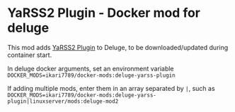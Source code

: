 # YaRSS2 Plugin - Docker mod for deluge

This mod adds [YaRSS2 Plugin](https://bitbucket.org/ikari7789/deluge-yarss-plugin) to Deluge, to be downloaded/updated during container start.

In deluge docker arguments, set an environment variable `DOCKER_MODS=ikari7789/docker-mods:deluge-yarss-plugin`

If adding multiple mods, enter them in an array separated by `|`, such as `DOCKER_MODS=ikari7789/docker-mods:deluge-yarss-plugin|linuxserver/mods:deluge-mod2`
